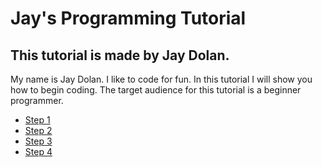 # Jay's Programming Tutorial
## This tutorial is made by Jay Dolan.

My name is Jay Dolan. I like to code for fun.
In this tutorial I will show you how to begin coding.
The target audience for this tutorial is a beginner programmer. 

* [Step 1](./step1.md)
* [Step 2](./step2.md)
* [Step 3](./step3.md)
* [Step 4](./step4.md)
